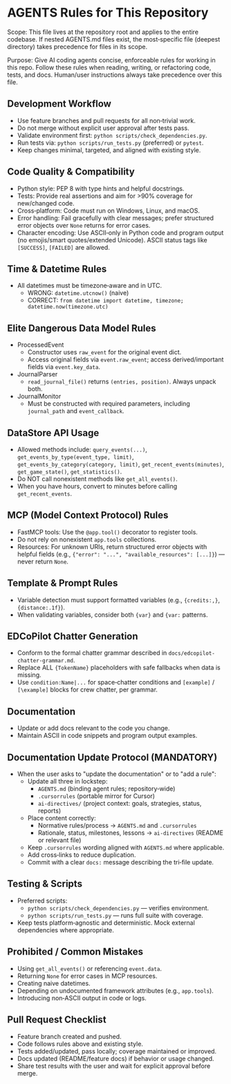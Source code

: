 # AGENTS Rules for This Repository

Scope: This file lives at the repository root and applies to the entire codebase. If nested AGENTS.md files exist, the most‑specific file (deepest directory) takes precedence for files in its scope.

Purpose: Give AI coding agents concise, enforceable rules for working in this repo. Follow these rules when reading, writing, or refactoring code, tests, and docs. Human/user instructions always take precedence over this file.

## Development Workflow
- Use feature branches and pull requests for all non‑trivial work.
- Do not merge without explicit user approval after tests pass.
- Validate environment first: `python scripts/check_dependencies.py`.
- Run tests via: `python scripts/run_tests.py` (preferred) or `pytest`.
- Keep changes minimal, targeted, and aligned with existing style.

## Code Quality & Compatibility
- Python style: PEP 8 with type hints and helpful docstrings.
- Tests: Provide real assertions and aim for >90% coverage for new/changed code.
- Cross‑platform: Code must run on Windows, Linux, and macOS.
- Error handling: Fail gracefully with clear messages; prefer structured error objects over `None` returns for error cases.
- Character encoding: Use ASCII‑only in Python code and program output (no emojis/smart quotes/extended Unicode). ASCII status tags like `[SUCCESS]`, `[FAILED]` are allowed.

## Time & Datetime Rules
- All datetimes must be timezone‑aware and in UTC.
  - WRONG: `datetime.utcnow()` (naive)
  - CORRECT: `from datetime import datetime, timezone; datetime.now(timezone.utc)`

## Elite Dangerous Data Model Rules
- ProcessedEvent
  - Constructor uses `raw_event` for the original event dict.
  - Access original fields via `event.raw_event`; access derived/important fields via `event.key_data`.
- JournalParser
  - `read_journal_file()` returns `(entries, position)`. Always unpack both.
- JournalMonitor
  - Must be constructed with required parameters, including `journal_path` and `event_callback`.

## DataStore API Usage
- Allowed methods include: `query_events(...)`, `get_events_by_type(event_type, limit)`, `get_events_by_category(category, limit)`, `get_recent_events(minutes)`, `get_game_state()`, `get_statistics()`.
- Do NOT call nonexistent methods like `get_all_events()`.
- When you have hours, convert to minutes before calling `get_recent_events`.

## MCP (Model Context Protocol) Rules
- FastMCP tools: Use the `@app.tool()` decorator to register tools.
- Do not rely on nonexistent `app.tools` collections.
- Resources: For unknown URIs, return structured error objects with helpful fields (e.g., `{"error": "...", "available_resources": [...]}`) — never return `None`.

## Template & Prompt Rules
- Variable detection must support formatted variables (e.g., `{credits:,}`, `{distance:.1f}`).
- When validating variables, consider both `{var}` and `{var:` patterns.

## EDCoPilot Chatter Generation
- Conform to the formal chatter grammar described in `docs/edcopilot-chatter-grammar.md`.
- Replace ALL `{TokenName}` placeholders with safe fallbacks when data is missing.
- Use `condition:Name|...` for space‑chatter conditions and `[example]` / `[\example]` blocks for crew chatter, per grammar.

## Documentation
- Update or add docs relevant to the code you change.
- Maintain ASCII in code snippets and program output examples.

## Documentation Update Protocol (MANDATORY)
- When the user asks to "update the documentation" or to "add a rule":
  - Update all three in lockstep:
    - `AGENTS.md` (binding agent rules; repository‑wide)
    - `.cursorrules` (portable mirror for Cursor)
    - `ai-directives/` (project context: goals, strategies, status, reports)
  - Place content correctly:
    - Normative rules/process → `AGENTS.md` and `.cursorrules`
    - Rationale, status, milestones, lessons → `ai-directives` (README or relevant file)
  - Keep `.cursorrules` wording aligned with `AGENTS.md` where applicable.
  - Add cross‑links to reduce duplication.
  - Commit with a clear `docs:` message describing the tri‑file update.

## Testing & Scripts
- Preferred scripts:
  - `python scripts/check_dependencies.py` — verifies environment.
  - `python scripts/run_tests.py` — runs full suite with coverage.
- Keep tests platform‑agnostic and deterministic. Mock external dependencies where appropriate.

## Prohibited / Common Mistakes
- Using `get_all_events()` or referencing `event.data`.
- Returning `None` for error cases in MCP resources.
- Creating naive datetimes.
- Depending on undocumented framework attributes (e.g., `app.tools`).
- Introducing non‑ASCII output in code or logs.

## Pull Request Checklist
- Feature branch created and pushed.
- Code follows rules above and existing style.
- Tests added/updated, pass locally; coverage maintained or improved.
- Docs updated (README/feature docs) if behavior or usage changed.
- Share test results with the user and wait for explicit approval before merge.

